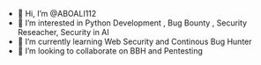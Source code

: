 - 👋 Hi, I’m @ABOALI112
- 👀 I’m interested in Python Development , Bug Bounty , Security Reseacher, Security in AI
- 🌱 I’m currently learning Web Security and Continous Bug Hunter 
- 💞️ I’m looking to collaborate on BBH and Pentesting

<!---
ABOALI112/ABOALI112 is a ✨ special ✨ repository because its `README.md` (this file) appears on your GitHub profile.
You can click the Preview link to take a look at your changes.
--->
